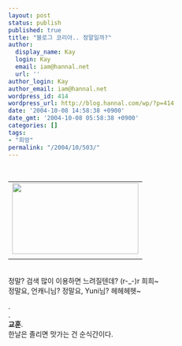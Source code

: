```yaml
---
layout: post
status: publish
published: true
title: "블로그 코리아.. 정말일까?"
author:
  display_name: Kay
  login: Kay
  email: iam@hannal.net
  url: ''
author_login: Kay
author_email: iam@hannal.net
wordpress_id: 414
wordpress_url: http://blog.hannal.com/wp/?p=414
date: '2004-10-08 14:58:38 +0900'
date_gmt: '2004-10-08 05:58:38 +0900'
categories: []
tags:
- "희망"
permalink: "/2004/10/503/"
---
```

<p><center><br />
<table>
<tr>
<td><center><img src="http://blog.hannal.com/tt-attach/1008/041008115030040220/447067.gif" width="256" height="144"></center></td>
</tr>
<tr>
<td class="centerphoto"> </td>
</tr>
</table>
<p></center><br />
정말? 검색 많이 이용하면 느려질텐데? (r-_-)r 희희~<br />
정말요, 언캐니님? 정말요, Yuni님? 헤헤헤헷~</p>
<p>
.<br />
.<br />
<b>교훈</b>.<br />
<span class=key1 onclick=keyword_open('./kview.php?kd=%C7%D1%B3%AF')>한날</span>은 졸리면 맛가는 건 순식간이다.</p>

